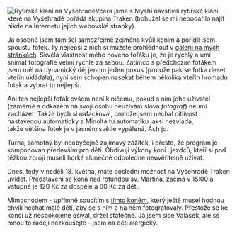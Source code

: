 <!-- dcterms:identifier = riderweblog#55 -->
<!-- dcterms:title = Rytíři na Vyšehradě -->
<!-- np9:categoryId = 2 -->
<!-- x4w:category = Lidé a jiná zvěř -->
<!-- np9:authorId = 1 -->
<!-- np9:authorEmail = michal.valasek@altairis.cz -->
<!-- dcterms:creator = Michal Altair Valášek -->
<!-- dcterms:created = 2003-05-18T02:37:45+02:00 -->
<!-- dcterms:dateAccepted = 2003-05-18T02:37:45+02:00 -->

![Rytířské klání na Vyšehradě](/files/traken.jpg)Včera jsme s Myshí navštívili rytířské klání, které na Vyšehradě pořádá skupina Traken (bohužel se mi nepodařilo najít nikde na Internetu jejich webovské stránky).

Já osobně jsem tam šel samozřejmě zejména kvůli koním a pořídil jsem spoustu fotek. Ty nejlepší z nich si můžete prohlédnout v [galerii na mých stránkách](http://gallery.rider.cz/events/traken/default.xhtml). Skvělá vlastnost mého nového foťáku je, že je rychlý a umí snímat fotografie velmi rychle za sebou. Zatímco s předchozím foťákem jsem měl na dynamický děj jenom jeden pokus (protože pak se fotka deset vteřin ukládala), nyní sem schopen nasekat během několika vteřin hromadu fotek a vybrat tu nejlepší.

Ani ten nejlepší foťák ovšem není k ničemu, pokud s ním jeho uživatel (záměrně s odkazem na svoji osobu neužívám slova <em>fotograf</em>) neumí zacházet. Takže bych si nafackoval, protože jsem nechal citlivost nastavenou automaticky a Minolta tu automatiku jaksi nezvládá, takže většina fotek je v jasném světle vypálená. Ach jo.

Turnaj samotný byl neobyčejně zajímavý zážitek, i přesto, že program je komponován především pro děti. Obdivuji výkony koní i jezdců, kteří si pod těžkou zbrojí museli horké slunečné odpoledne neuvěřitelně užívat.

Dnes, tedy v neděli 18. května, máte poslední možnost na Vyšehradě Traken uvidět. Představení se koná nad rotundou sv. Martina, začíná v 15:00 a vstupné je 120 Kč za dospělé a 60 Kč za děti.

Mimochodem - upřímně soucítím s [tímto koněm](http://gallery.rider.cz/events/traken/20030517-152556.jpg.xhtml), který ještě musel hodnou chvíli nechat malé děti, aby se s ním a na něm fotografovaly. Přestože se ke konci už nespokojeně ošíval, držel statečně. Já jsem sice Valášek, ale se mnou to raději nezkoušejte - jsem na děti alergický.
